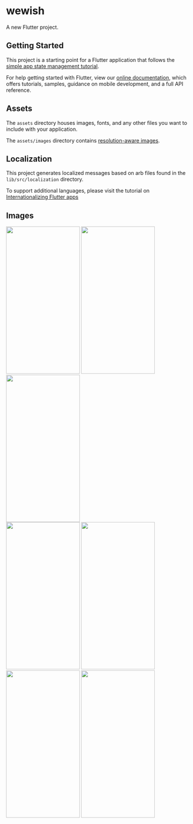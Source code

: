 # wewish

A new Flutter project.

## Getting Started

This project is a starting point for a Flutter application that follows the
[simple app state management
tutorial](https://flutter.dev/docs/development/data-and-backend/state-mgmt/simple).

For help getting started with Flutter, view our
[online documentation](https://flutter.dev/docs), which offers tutorials,
samples, guidance on mobile development, and a full API reference.

## Assets

The `assets` directory houses images, fonts, and any other files you want to
include with your application.

The `assets/images` directory contains [resolution-aware
images](https://flutter.dev/docs/development/ui/assets-and-images#resolution-aware).

## Localization

This project generates localized messages based on arb files found in
the `lib/src/localization` directory.

To support additional languages, please visit the tutorial on
[Internationalizing Flutter
apps](https://flutter.dev/docs/development/accessibility-and-localization/internationalization)


## Images
<img src="https://user-images.githubusercontent.com/62127798/149757786-e067aa36-292a-47eb-aa54-eecbbf2e6434.png" width="200" height="400"/> <img src="https://user-images.githubusercontent.com/62127798/149757791-27f83ac9-a744-4fb1-9101-38b4f3c0c0ef.png" width="200" height="400"/> <img src="https://user-images.githubusercontent.com/62127798/149757793-498653b9-bde0-4430-ace8-eb5800c0f377.png" width="200" height="400"/>
<br>
<img src="https://user-images.githubusercontent.com/62127798/149757795-dd4a86f9-2563-4d50-b332-7c74c1e4c369.png" width="200" height="400"/> <img src="https://user-images.githubusercontent.com/62127798/149757798-7a9561b0-3988-417f-8167-27114ec3cf11.png" width="200" height="400"/> <img src="https://user-images.githubusercontent.com/62127798/149757803-04eeb506-efe1-452c-8f2a-c0a63460470d.png" width="200" height="400"/> <img src="https://user-images.githubusercontent.com/62127798/149757804-328ce921-8a11-43e3-817a-1cd3eea9b98a.png" width="200" height="400"/>
